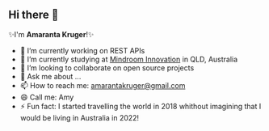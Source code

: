 <h2> Hi there 👋</h2>

✨I'm <b>Amaranta Kruger</b>!✨

- 🔭 I’m currently working on REST APIs
- 🌱 I’m currently studying at [Mindroom Innovation](https://www.mindroom.edu.au/) in QLD, Australia
- 👯 I’m looking to collaborate on open source projects
- 💬 Ask me about ...
- 📫 How to reach me: amarantakruger@gmail.com
- 😄 Call me: Amy
- ⚡ Fun fact: I started travelling the world in 2018 whithout imagining that I would be living in Australia in 2022!
